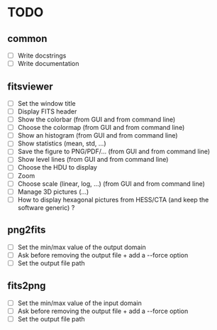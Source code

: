 # TODO

## common

- [ ] Write docstrings
- [ ] Write documentation

## fitsviewer

- [ ] Set the window title
- [ ] Display FITS header
- [ ] Show the colorbar (from GUI and from command line)
- [ ] Choose the colormap (from GUI and from command line)
- [ ] Show an histogram (from GUI and from command line)
- [ ] Show statistics (mean, std, ...)
- [ ] Save the figure to PNG/PDF/... (from GUI and from command line)
- [ ] Show level lines (from GUI and from command line)
- [ ] Choose the HDU to display
- [ ] Zoom
- [ ] Choose scale (linear, log, ...) (from GUI and from command line)
- [ ] Manage 3D pictures (...)
- [ ] How to display hexagonal pictures from HESS/CTA (and keep the software generic) ?

## png2fits

- [ ] Set the min/max value of the output domain
- [ ] Ask before removing the output file + add a --force option
- [ ] Set the output file path

## fits2png

- [ ] Set the min/max value of the input domain
- [ ] Ask before removing the output file + add a --force option
- [ ] Set the output file path
